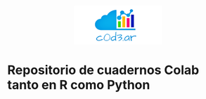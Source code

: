 <center>
  
![Logo.png](https://github.com/cristiandarioortegayubro/c0d3.ar/blob/main/Logo-02.png)
</center>

# Repositorio de cuadernos Colab tanto en R como Python

